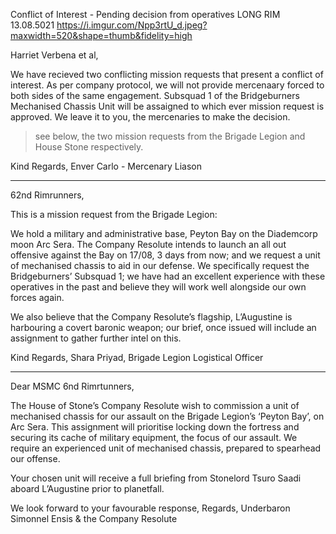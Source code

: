 Conflict of Interest - Pending decision from operatives
LONG RIM
13.08.5021
https://i.imgur.com/Npp3rtU_d.jpeg?maxwidth=520&shape=thumb&fidelity=high

Harriet Verbena et al,

We have recieved two conflicting mission requests that present a conflict of interest. As per company protocol, we will not provide mercenaary forced to both sides of the same engagement. Subsquad 1 of the Bridgeburners Mechanised Chassis Unit will be assaigned to which ever mission request is approved. We leave it to you, the mercenaries to make the decision.
> see below, the two mission requests from the Brigade Legion and House Stone respectively.

Kind Regards, Enver Carlo - Mercenary Liason

---

62nd Rimrunners,

This is a mission request from the Brigade Legion:

We hold a military and administrative base, Peyton Bay on the Diademcorp moon Arc Sera. The Company Resolute intends to launch an all out offensive against the Bay on 17/08, 3 days from now; and we request a unit of mechanised chassis to aid in our defense. We specifically request the Bridgeburners’ Subsquad 1; we have had an excellent experience with these operatives in the past and believe they will work well alongside our own forces again.

We also believe that the Company Resolute’s flagship, L’Augustine is harbouring a covert baronic weapon; our brief, once issued will include an assignment to gather further intel on this.

Kind Regards, Shara Priyad, Brigade Legion Logistical Officer

---

Dear MSMC 6nd Rimrtunners,

The House of Stone’s Company Resolute wish to commission a unit of mechanised chassis for our assault on the Brigade Legion’s ‘Peyton Bay’, on Arc Sera. This assignment will prioritise locking down the fortress and securing its cache of military equipment, the focus of our assault. We require an experienced unit of mechanised chassis, prepared to spearhead our offense.

Your chosen unit will receive a full briefing from Stonelord Tsuro Saadi aboard L’Augustine prior to planetfall.

We look forward to your favourable response,
Regards, Underbaron Simonnel Ensis & the Company Resolute

